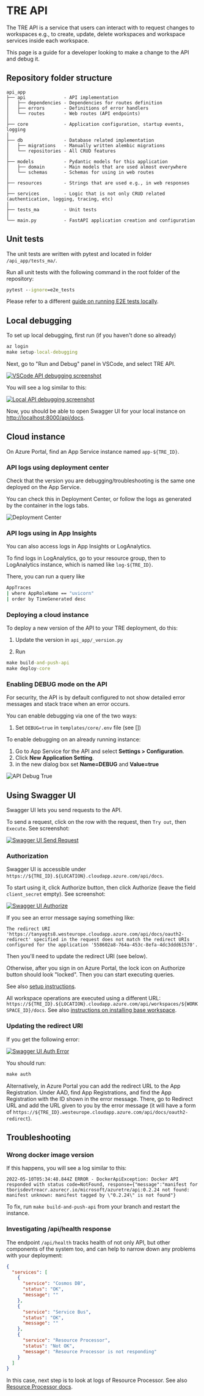 # TRE API

The TRE API is a service that users can interact with to request changes to workspaces e.g., to create, update, delete workspaces and workspace services inside each workspace.

This page is a guide for a developer looking to make a change to the API and debug it.

## Repository folder structure

```text
api_app
├── api              - API implementation
│   ├── dependencies - Dependencies for routes definition
│   ├── errors       - Definitions of error handlers
│   └── routes       - Web routes (API endpoints)
│
├── core             - Application configuration, startup events, logging
│
├── db               - Database related implementation
│   ├── migrations   - Manually written alembic migrations
│   └── repositories - All CRUD features
│
├── models           - Pydantic models for this application
│   ├── domain       - Main models that are used almost everywhere
│   └── schemas      - Schemas for using in web routes
│
├── resources        - Strings that are used e.g., in web responses
│
├── services         - Logic that is not only CRUD related (authentication, logging, tracing, etc)
│
├── tests_ma         - Unit tests
│
└── main.py          - FastAPI application creation and configuration
```

## Unit tests

The unit tests are written with pytest and located in folder `/api_app/tests_ma/`.

Run all unit tests with the following command in the root folder of the repository:

```cmd
pytest --ignore=e2e_tests
```

Please refer to a different [guide on running E2E tests locally](end-to-end-tests.md).

## Local debugging

To set up local debugging, first run (if you haven't done so already)

```cmd
az login
make setup-local-debugging
```

Next, go to "Run and Debug" panel in VSCode, and select TRE API.

[![VSCode API debugging screenshot](../assets/api_local_debugging_vscode_screenshot.png)](../assets/api_local_debugging_vscode_screenshot.png)

You will see a log similar to this:

[![Local API debugging screenshot](../assets/api_local_debugging_log.png)](../assets/api_local_debugging_log.png)

Now, you should be able to open Swagger UI for your local instance on [http://localhost:8000/api/docs](http://localhost:8000/api/docs).

## Cloud instance

On Azure Portal, find an App Service instance named `app-${TRE_ID}`.

### API logs using deployment center

Check that the version you are debugging/troubleshooting is the same one deployed on the App Service.

You can check this in Deployment Center, or follow the logs as generated by the container in the logs tabs.

![Deployment Center](../assets/api_deployment_center.png)

### API logs using in App Insights

You can also access logs in App Insights or LogAnalytics.

To find logs in LogAnalytics, go to your resource group, then to LogAnalytics instance, which is named like `log-${TRE_ID}`.

There, you can run a query like

```cmd
AppTraces 
| where AppRoleName == "uvicorn"
| order by TimeGenerated desc 
```

### Deploying a cloud instance

To deploy a new version of the API to your TRE deployment, do this:

1. Update the version in `api_app/_version.py`

2. Run

```cmd
make build-and-push-api
make deploy-core
```

### Enabling DEBUG mode on the API

For security, the API is by default configured to not show detailed error messages and stack trace when an error occurs.

You can enable debugging via one of the two ways:

1. Set `DEBUG=true` in `templates/core/.env` file (see [])

To enable debugging on an already running instance:

1. Go to App Service for the API and select **Settings > Configuration**.
1. Click **New Application Setting**.
1. in the new dialog box set **Name=DEBUG** and **Value=true**

![API Debug True](../assets/api_debug_true.png)

## Using Swagger UI

Swagger UI lets you send requests to the API.

To send a request, click on the row with the request, then `Try out`, then `Execute`. See screenshot:

[![Swagger UI Send Request](../assets/api_swagger_send_request.png)](../assets/api_swagger_send_request.png)

### Authorization

Swagger UI is accessible under `https://${TRE_ID}.${LOCATION}.cloudapp.azure.com/api/docs`.

To start using it, click Authorize button, then click Authorize (leave the field `client_secret` empty). See screenshot:

[![Swagger UI Authorize](../assets/api_swagger_ui_authorize.png)](../assets/api_swagger_ui_authorize.png)


If you see an error message saying something like:

```text
The redirect URI 'https://tanyagts8.westeurope.cloudapp.azure.com/api/docs/oauth2-redirect' specified in the request does not match the redirect URIs configured for the application '558602a8-764a-453c-8efa-4dc3ddd61570'.
```

Then you'll need to update the redirect URI (see below).

Otherwise, after you sign in on Azure Portal, the lock icon on Authorize button should look "locked". Then you can start executing queries.

See also [setup instructions](../tre-admins/setup-instructions/deploying-azure-tre/#validate-the-deployment).

All workspace operations are executed using a different URL: `https://${TRE_ID}.${LOCATION}.cloudapp.azure.com/api/workspaces/${WORKSPACE_ID}/docs`. See also [instructions on installing base workspace](../tre-admins/setup-instructions/installing-base-workspace).

### Updating the redirect URI

If you get the following error:

[![Swagger UI Auth Error](../assets/api_swagger_ui_auth_error.png)](../assets/api_swagger_ui_auth_error.png)

You should run:

```cmd
make auth
```

Alternatively, in Azure Portal you can add the redirect URL to the App Registration.
Under AAD, find App Registrations, and find the App Registration with the ID shown in the error message.
There, go to Redirect URL and add the URL given to you by the error message (it will have a form of
`https://${TRE_ID}.westeurope.cloudapp.azure.com/api/docs/oauth2-redirect`).

## Troubleshooting

### Wrong docker image version

If this happens, you will see a log similar to this:

`2022-05-10T05:34:48.844Z ERROR - DockerApiException: Docker API responded with status code=NotFound, response={"message":"manifest for tborisdevtreacr.azurecr.io/microsoft/azuretre/api:0.2.24 not found: manifest unknown: manifest tagged by \"0.2.24\" is not found"}`

To fix, run `make build-and-push-api` from your branch and restart the instance.

### Investigating /api/health response

The endpoint `/api/health` tracks health of not only API, but other components of the system too, and can help to narrow down any problems with your deployment:

```json
{
  "services": [
    {
      "service": "Cosmos DB",
      "status": "OK",
      "message": ""
    },
    {
      "service": "Service Bus",
      "status": "OK",
      "message": ""
    },
    {
      "service": "Resource Processor",
      "status": "Not OK",
      "message": "Resource Processor is not responding"
    }
  ]
}
```

In this case, next step is to look at logs of Resource Processor. See also [Resource Processor docs](resource-processor.md).
